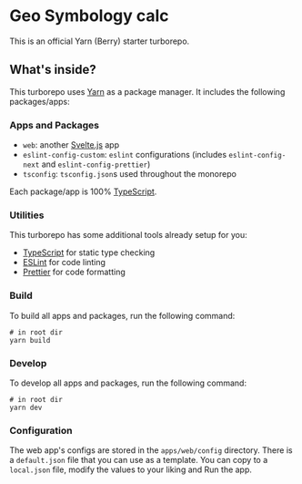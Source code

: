 # Geo Symbology calc

This is an official Yarn (Berry) starter turborepo.

## What's inside?

This turborepo uses [Yarn](https://yarnpkg.com/) as a package manager. It includes the following packages/apps:

### Apps and Packages

- `web`: another [Svelte.js](https://kit.svelte.dev/) app
- `eslint-config-custom`: `eslint` configurations (includes `eslint-config-next` and `eslint-config-prettier`)
- `tsconfig`: `tsconfig.json`s used throughout the monorepo

Each package/app is 100% [TypeScript](https://www.typescriptlang.org/).

### Utilities

This turborepo has some additional tools already setup for you:

- [TypeScript](https://www.typescriptlang.org/) for static type checking
- [ESLint](https://eslint.org/) for code linting
- [Prettier](https://prettier.io) for code formatting

### Build

To build all apps and packages, run the following command:

```shell
# in root dir
yarn build
```

### Develop

To develop all apps and packages, run the following command:

```shell
# in root dir
yarn dev
```

### Configuration

The web app's configs are stored in the `apps/web/config` directory. There is a `default.json` file that you can use as a template. You can copy to a `local.json` file, modify the values to your liking and Run the app.
